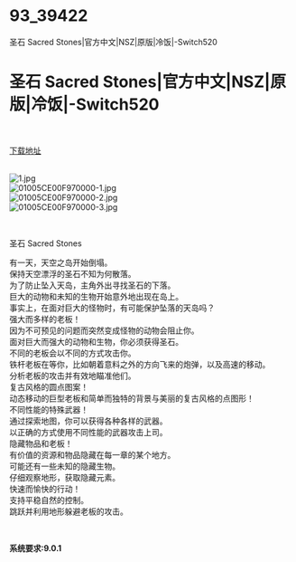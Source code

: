 # 93_39422
圣石 Sacred Stones|官方中文|NSZ|原版|冷饭|-Switch520
# 圣石 Sacred Stones|官方中文|NSZ|原版|冷饭|-Switch520
 <br/></br>
[下载地址](https://www.switch520.cc/article/39422 "下载地址")
<br/></br>

<p><img title="1.jpg" src="https://www.switch520.cc/muke_img/2022_08_01_fedfef51ac067.jpg" alt="1.jpg"><br>
<img title="01005CE00F970000-1.jpg" src="https://www.switch520.cc/muke_img/2022_08_01_beedb548c3a49.jpg" alt="01005CE00F970000-1.jpg"><br>
<img title="01005CE00F970000-2.jpg" src="https://www.switch520.cc/muke_img/2022_08_01_9df7da894d5b8.jpg" alt="01005CE00F970000-2.jpg"><br>
<img title="01005CE00F970000-3.jpg" src="https://www.switch520.cc/muke_img/2022_08_01_780608d587459.jpg" alt="01005CE00F970000-3.jpg"></p>
<p>&nbsp;</p>
<p>圣石 Sacred Stones</p>
<p>有一天，天空之岛开始倒塌。<br>
保持天空漂浮的圣石不知为何散落。<br>
为了防止坠入天岛，主角外出寻找圣石的下落。<br>
巨大的动物和未知的生物开始意外地出现在岛上。<br>
事实上，在面对巨大的怪物时，有可能保护坠落的天岛吗？<br>
强大而多样的老板！<br>
因为不可预见的问题而突然变成怪物的动物会阻止你。<br>
面对巨大而强大的动物和生物，你必须获得圣石。<br>
不同的老板会以不同的方式攻击你。<br>
铁杆老板在等你，比如朝着意料之外的方向飞来的炮弹，以及高速的移动。<br>
分析老板的攻击并有效地瞄准他们。<br>
复古风格的圆点图案！<br>
动态移动的巨型老板和简单而独特的背景与美丽的复古风格的点图形！<br>
不同性能的特殊武器！<br>
通过探索地图，你可以获得各种各样的武器。<br>
以正确的方式使用不同性能的武器攻击上司。<br>
隐藏物品和老板！<br>
有价值的资源和物品隐藏在每一章的某个地方。<br>
可能还有一些未知的隐藏生物。<br>
仔细观察地形，获取隐藏元素。<br>
快速而愉快的行动！<br>
支持平稳自然的控制。<br>
跳跃并利用地形躲避老板的攻击。</p>
<p>&nbsp;</p>
<p><strong>系统要求:9.0.1</strong></p>


